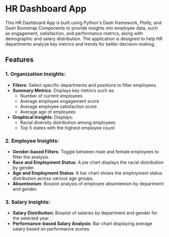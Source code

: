 # HR Dashboard App

This HR Dashboard App is built using Python's Dash framework, Plotly, and Dash Bootstrap Components to provide insights into employee data, such as engagement, satisfaction, and performance metrics, along with demographic and salary distribution. The application is designed to help HR departments analyze key metrics and trends for better decision-making.

## Features

### 1. **Organization Insights**:
   - **Filters**: Select specific departments and positions to filter employees.
   - **Summary Metrics**: Displays key metrics such as:
     - Number of current employees
     - Average employee engagement score
     - Average employee satisfaction score
     - Average age of employees
   - **Graphical Insights**: Displays:
     - Racial diversity distribution among employees
     - Top 5 states with the highest employee count
   
### 2. **Employee Insights**:
   - **Gender-based Filters**: Toggle between male and female employees to filter the analysis.
   - **Race and Employment Status**: A pie chart displays the racial distribution by gender.
   - **Age and Employment Status**: A bar chart shows the employment status distribution across various age groups.
   - **Absenteeism**: Boxplot analysis of employee absenteeism by department and gender.

### 3. **Salary Insights**:
   - **Salary Distribution**: Boxplot of salaries by department and gender for the selected year.
   - **Performance-based Salary Analysis**: Bar chart displaying average salary based on performance scores.

